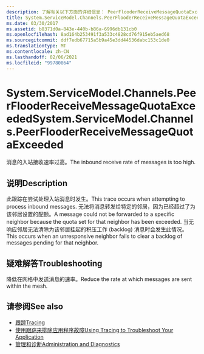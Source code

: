 ```yaml
---
description: 了解有关以下方面的详细信息： PeerFlooderReceiveMessageQuotaExceeded
title: System.ServiceModel.Channels.PeerFlooderReceiveMessageQuotaExceeded
ms.date: 03/30/2017
ms.assetid: b8371d0a-843e-440b-b86a-6996db131cb0
ms.openlocfilehash: 8ad164b253491f3a533c4828cd76f915eb5aed68
ms.sourcegitcommit: ddf7edb67715a5b9a45e3dd44536dabc153c1de0
ms.translationtype: MT
ms.contentlocale: zh-CN
ms.lasthandoff: 02/06/2021
ms.locfileid: "99780864"
---
```

# <a name="systemservicemodelchannelspeerflooderreceivemessagequotaexceeded"></a><span data-ttu-id="356e5-103">System.ServiceModel.Channels.PeerFlooderReceiveMessageQuotaExceeded</span><span class="sxs-lookup"><span data-stu-id="356e5-103">System.ServiceModel.Channels.PeerFlooderReceiveMessageQuotaExceeded</span></span>

<span data-ttu-id="356e5-104">消息的入站接收速率过高。</span><span class="sxs-lookup"><span data-stu-id="356e5-104">The inbound receive rate of messages is too high.</span></span>  
  
## <a name="description"></a><span data-ttu-id="356e5-105">说明</span><span class="sxs-lookup"><span data-stu-id="356e5-105">Description</span></span>  

 <span data-ttu-id="356e5-106">此跟踪在尝试处理入站消息时发生。</span><span class="sxs-lookup"><span data-stu-id="356e5-106">This trace occurs when attempting to process inbound messages.</span></span> <span data-ttu-id="356e5-107">无法将消息转发给特定的邻居，因为已经超过了为该邻居设置的配额。</span><span class="sxs-lookup"><span data-stu-id="356e5-107">A message could not be forwarded to a specific neighbor because the quota set for that neighbor has been exceeded.</span></span> <span data-ttu-id="356e5-108">当无响应邻居无法清除为该邻居挂起的积压工作 (backlog) 消息时会发生此情况。</span><span class="sxs-lookup"><span data-stu-id="356e5-108">This occurs when an unresponsive neighbor fails to clear a backlog of messages pending for that neighbor.</span></span>  
  
## <a name="troubleshooting"></a><span data-ttu-id="356e5-109">疑难解答</span><span class="sxs-lookup"><span data-stu-id="356e5-109">Troubleshooting</span></span>  

 <span data-ttu-id="356e5-110">降低在网格中发送消息的速率。</span><span class="sxs-lookup"><span data-stu-id="356e5-110">Reduce the rate at which messages are sent within the mesh.</span></span>  
  
## <a name="see-also"></a><span data-ttu-id="356e5-111">请参阅</span><span class="sxs-lookup"><span data-stu-id="356e5-111">See also</span></span>

- [<span data-ttu-id="356e5-112">跟踪</span><span class="sxs-lookup"><span data-stu-id="356e5-112">Tracing</span></span>](index.md)
- [<span data-ttu-id="356e5-113">使用跟踪来排除应用程序故障</span><span class="sxs-lookup"><span data-stu-id="356e5-113">Using Tracing to Troubleshoot Your Application</span></span>](using-tracing-to-troubleshoot-your-application.md)
- [<span data-ttu-id="356e5-114">管理和诊断</span><span class="sxs-lookup"><span data-stu-id="356e5-114">Administration and Diagnostics</span></span>](../index.md)
